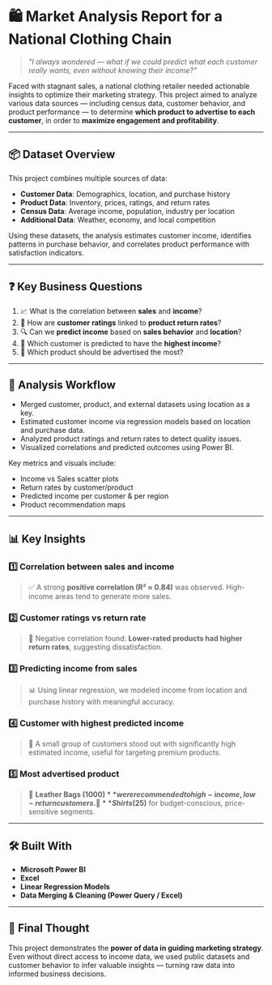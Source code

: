 # 🛍️ Market Analysis Report for a National Clothing Chain

> *"I always wondered — what if we could predict what each customer really wants, even without knowing their income?"*

Faced with stagnant sales, a national clothing retailer needed actionable insights to optimize their marketing strategy. This project aimed to analyze various data sources — including census data, customer behavior, and product performance — to determine **which product to advertise to each customer**, in order to **maximize engagement and profitability**.

---

## 📦 Dataset Overview

This project combines multiple sources of data:
- **Customer Data**: Demographics, location, and purchase history
- **Product Data**: Inventory, prices, ratings, and return rates
- **Census Data**: Average income, population, industry per location
- **Additional Data**: Weather, economy, and local competition

Using these datasets, the analysis estimates customer income, identifies patterns in purchase behavior, and correlates product performance with satisfaction indicators.

---

## ❓ Key Business Questions

1. 📈 What is the correlation between **sales** and **income**?
2. 💬 How are **customer ratings** linked to **product return rates**?
3. 🔍 Can we **predict income** based on **sales behavior** and **location**?
4. 👤 Which customer is predicted to have the **highest income**?
5. 👜 Which product should be advertised the most?

---

## 🧹 Analysis Workflow

- Merged customer, product, and external datasets using location as a key.
- Estimated customer income via regression models based on location and purchase data.
- Analyzed product ratings and return rates to detect quality issues.
- Visualized correlations and predicted outcomes using Power BI.

Key metrics and visuals include:
- Income vs Sales scatter plots
- Return rates by customer/product
- Predicted income per customer & per region
- Product recommendation maps

---

## 📊 Key Insights

### 1️⃣ Correlation between sales and income
> ✅ A strong **positive correlation (R² ≈ 0.84)** was observed. High-income areas tend to generate more sales.

### 2️⃣ Customer ratings vs return rate
> 🔄 Negative correlation found: **Lower-rated products had higher return rates**, suggesting dissatisfaction.

### 3️⃣ Predicting income from sales
> 📊 Using linear regression, we modeled income from location and purchase history with meaningful accuracy.

### 4️⃣ Customer with highest predicted income
> 💼 A small group of customers stood out with significantly high estimated income, useful for targeting premium products.

### 5️⃣ Most advertised product
> 👜 **Leather Bags ($1000)** were recommended to high-income, low-return customers.  
> 👕 **Shirts ($25)** for budget-conscious, price-sensitive segments.

---

## 🛠 Built With

- **Microsoft Power BI**
- **Excel**
- **Linear Regression Models**
- **Data Merging & Cleaning (Power Query / Excel)**

---


## 🧠 Final Thought

This project demonstrates the **power of data in guiding marketing strategy**. Even without direct access to income data, we used public datasets and customer behavior to infer valuable insights — turning raw data into informed business decisions.

